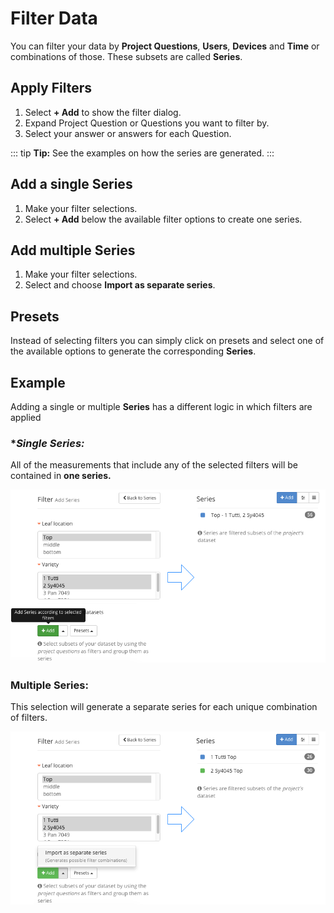 # Filter Data

You can filter your data by **Project Questions**, **Users**, **Devices** and **Time** or combinations of those. These subsets are called **Series**.

## Apply Filters

1. Select **+ Add** to show the filter dialog.
2. Expand Project Question or Questions you want to filter by.
3. Select your answer or answers for each Question.

::: tip
**Tip:** See the examples on how the series are generated.
:::

## Add a single Series

1. Make your filter selections.
2. Select **+ Add** below the available filter options to create one series.

## Add multiple Series

1. Make your filter selections.
2. Select **<i class="fa fa-caret-up" aria-hidden="true"></i>** and choose **Import as separate series**.

## Presets

Instead of selecting filters you can simply click on presets and select one of the available options to generate the corresponding  **Series**.

## Example

Adding a single or multiple **Series** has a different logic in which filters are applied

### **Single Series:*

All of the measurements that include any of the selected filters will be contained in **one series.**

![Single Series: Select your filters and select Add.](./images/filter-data-one-series.png)

### **Multiple Series:**

This selection will generate a separate series for each unique combination of filters.

![Multiple Series: Select your filters and select the Import as separate series option.](./images/filter-data-multiple-series.png)
